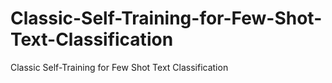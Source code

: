 # Classic-Self-Training-for-Few-Shot-Text-Classification
Classic Self-Training for Few Shot Text Classification
